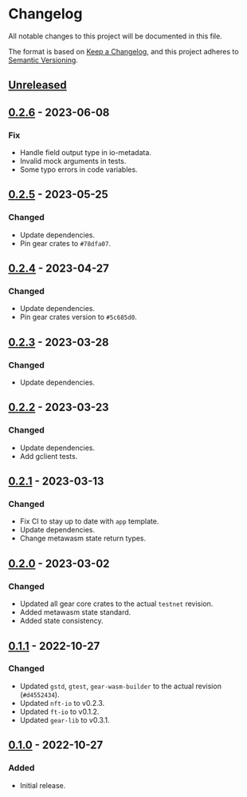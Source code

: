 # Changelog
All notable changes to this project will be documented in this file.

The format is based on [Keep a Changelog](https://keepachangelog.com/en/1.0.0/),
and this project adheres to [Semantic Versioning](https://semver.org/spec/v2.0.0.html).

## [Unreleased]

## [0.2.6] - 2023-06-08
### Fix
- Handle field output type in io-metadata.
- Invalid mock arguments in tests.
- Some typo errors in code variables.

## [0.2.5] - 2023-05-25
### Changed
- Update dependencies.
- Pin gear crates to `#78dfa07`.

## [0.2.4] - 2023-04-27
### Changed
- Update dependencies.
- Pin gear crates version to `#5c685d0`.

## [0.2.3] - 2023-03-28
### Changed
- Update dependencies.

## [0.2.2] - 2023-03-23
### Changed
- Update dependencies.
- Add gclient tests.

## [0.2.1] - 2023-03-13
### Changed
- Fix CI to stay up to date with `app` template.
- Update dependencies.
- Change metawasm state return types.

## [0.2.0] - 2023-03-02
### Changed
- Updated all gear core crates to the actual `testnet` revision.
- Added metawasm state standard.
- Added state consistency.

## [0.1.1] - 2022-10-27
### Changed
- Updated `gstd`, `gtest`, `gear-wasm-builder` to the actual revision (`#d4552434`).
- Updated `nft-io` to v0.2.3.
- Updated `ft-io` to v0.1.2.
- Updated `gear-lib` to v0.3.1.

## [0.1.0] - 2022-10-27
### Added
- Initial release.

[Unreleased]: https://github.com/gear-dapps/nft-marketplace/compare/0.2.6...HEAD
[0.2.6]: https://github.com/gear-dapps/nft-marketplace/compare/0.2.5...0.2.6
[0.2.5]: https://github.com/gear-dapps/nft-marketplace/compare/0.2.4...0.2.5
[0.2.4]: https://github.com/gear-dapps/nft-marketplace/compare/0.2.3...0.2.4
[0.2.3]: https://github.com/gear-dapps/nft-marketplace/compare/0.2.2...0.2.3
[0.2.2]: https://github.com/gear-dapps/nft-marketplace/compare/0.2.1...0.2.2
[0.2.1]: https://github.com/gear-dapps/nft-marketplace/compare/0.2.0...0.2.1
[0.2.0]: https://github.com/gear-dapps/nft-marketplace/compare/0.1.1...0.2.0
[0.1.1]: https://github.com/gear-dapps/nft-marketplace/compare/0.1.0...0.1.1
[0.1.0]: https://github.com/gear-dapps/nft-marketplace/compare/1170fc1...0.1.0
